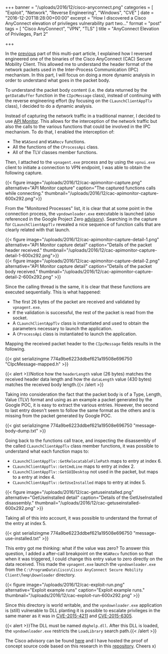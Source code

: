 +++
banner = "/uploads/2016/12/cisco-anyconnect.png"
categories = [ "Exploit", "Network", "Reverse Engineering", "Windows", "CVE" ]
date = "2016-12-20T18:28:00+00:00"
excerpt = "How I discovered a Cisco AnyConnect elevation of privileges vulnerability part two..."
format = "post"
tags = [ "Cisco AnyConnect", "VPN", "TLS" ]
title = "AnyConnect Elevation of Privileges, Part 2"

+++

In the [previous][1] part of this multi-part article, I explained how I reversed engineered one of the binaries of the Cisco AnyConnect (CAC) Secure Mobility Client. This allowed me to understand the header format of the network packets used in the Inter-Process Communication (IPC) mechanism. In this part, I will focus on doing a more dynamic analysis in order to understand what goes in the packet body.

<!--more-->

To understand the packet body content (i.e. the data returned by the `getDataBuffer` function in the `CIpcMessage` class), instead of continuing with the reverse engineering effort (by focusing on the `CLaunchClientAppTlv` class), I decided to do a dynamic analysis.

Instead of capturing the network traffic in a traditional manner, I decided to use [API Monitor][3]. This allows for the interception of the network traffic but also the calls to the various functions that could be involved in the IPC mechanism. To do that, I enabled the interception of:

* The `WSASend` and `WSARecv` functions.
* All the functions of the `CProcessApi` class.
* All of the TLV classes member functions.

Then, I attached to the `vpnagent.exe` process and by using the `vpnui.exe` client to initiate a connection to VPN endpoint, I was able to obtain the following capture.

{{< figure image="/uploads/2016/12/cac-apimonitor-capture.png" alternative="API Monitor capture" caption="The captured functions calls while connecting." thumbnail="/uploads/2016/12/cac-apimonitor-capture-600x292.png">}}

From the "Monitored Processes" list, it is clear that at some point in the connection process, the `vpndownloader.exe` executable is launched (also referenced in the Google Project Zero [advisory][2]). Searching in the capture for `CLaunchClientAppTlv` revealed a nice sequence of function calls that are clearly related with that launch.


<div class="row">
  <div class="col-md-6 col-sm-6">
  {{< figure image="/uploads/2016/12/cac-apimonitor-capture-detail-1.png" alternative="API Monitor capture detail" caption="Details of the packet header received." thumbnail="/uploads/2016/12/cac-apimonitor-capture-detail-1-600x292.png">}}
  </div>
  <div class="col-md-6 col-sm-6">
  {{< figure image="/uploads/2016/12/cac-apimonitor-capture-detail-2.png" alternative="API Monitor capture detail" caption="Details of the packet body received." thumbnail="/uploads/2016/12/cac-apimonitor-capture-detail-2-600x292.png" >}}
  </div>
</div>


Since the calling thread is the same, it is clear that these functions are executed sequentially. This is what happened:

* The first 26 bytes of the packet are received and validated by `vpnagent.exe`.
* If the validation is successful, the rest of the packet is read from the socket.
* A `CLaunchClientAppTlv` class is instantiated and used to obtain the parameters necessary to launch the application.
* A `CProcessApi` class is instantiated to launch the application.

Mapping the received packet header to the `CIpcMessage` fields results in the following.

{{< gist serializingme 774a9be6223ddbef621a19508e696750 "CIpcMessage-mapped.h" >}}

{{< alert >}}Notice how the <code>headerLength</code> value (26 bytes) matches the received header data length and how the <code>dataLength</code> value (430 bytes) matches the received body length.{{< /alert >}}

Taking into consideration the fact that the packet body is  of a Type, Length, Value (TLV) format and using as an example a packet generated by the Google POC, it is easy to extract the various entries. However, the second to last entry doesn't seem to follow the same format as the others and is missing from the packet generated by Google POC.

{{< gist serializingme 774a9be6223ddbef621a19508e696750 "message-body-dump.txt" >}}

Going back to the functions call trace, and inspecting the disassembly of the called `CLaunchClientAppTlv` class member functions, it was possible to understand what each function maps to:

* `CLaunchClientAppTlv::GetRelocatableFilePath` maps to entry at index 6.
* `CLaunchClientAppTlv::GetCmdLine` maps to entry at index  2.
* `CLaunchClientAppTlv::GetGUIDesktop` not used in the packet, but maps to a entry at index  4.
* `CLaunchClientAppTlv::GetUseInstalled` maps to entry at index 5.

{{< figure image="/uploads/2016/12/cac-getuseinstalled.png" alternative="GetUseInstalled detail" caption="Details of the GetUseInstalled disassembly." thumbnail="/uploads/2016/12/cac-getuseinstalled-600x292.png" >}}

Taking all of this into account, it was possible to understand the format of the entry at index 5.

{{< gist serializingme 774a9be6223ddbef621a19508e696750 "message-use-installed.txt" >}}

This entry got me thinking: what if the value was zero? To answer this question, I added a after-call breakpoint on the `WSARecv` function so that when it was triggered, I could change this entry value to zero directly on the data received. This made the `vpnagent.exe` launch the `vpndownloader.exe` from the `C:\ProgramData\Cisco\Cisco AnyConnect Secure Mobility Client\Temp\Downloader` directory.

{{< figure image="/uploads/2016/12/cac-exploit-run.png" alternative="Exploit example runs" caption="Exploit example runs." thumbnail="/uploads/2016/12/cac-exploit-run-600x292.png" >}}

Since this directory is world writable, and the `vpndownloader.exe` application is (still) vulnerable to DLL planting it is possible to escalate privileges in the same maner as it was in [CVE-2015-4211][4] and [CVE-2015-6305][5].

{{< alert >}}The DLL must be named <code>dbghelp.dll</code>. After this DLL is loaded, the <code>vpndownloader.exe</code> restricts the <code>LoadLibrary</code> search path.{{< /alert >}}

The Cisco advisory can be found [here][6] and I have hosted the proof of concept source code based on this research in this [repository][7]. Cheers x)

[1]: /2016/12/14/anyconnect-elevation-of-privileges-part-1/ "AnyConnect Elevation of Privileges, Part 1"
[2]: https://bugs.chromium.org/p/project-zero/issues/detail?id=460 "Cisco AnyConnect Secure Mobility Client v3.1.08009 Elevation of Privilege"
[3]: https://www.rohitab.com/apimonitor "API Monitor"
[4]: https://tools.cisco.com/security/center/viewAlert.x?alertId=39466 "CVE-2015-4211"
[5]: https://tools.cisco.com/security/center/viewAlert.x?alertId=41136 "CVE-2015-6305"
[6]: https://tools.cisco.com/security/center/content/CiscoSecurityAdvisory/cisco-sa-20161207-anyconnect1 "CVE-2016-9192"
[7]: https://github.com/serializingme/cve-2016-9192 "CVE-2016-9192 Proof of Concept Repository"

